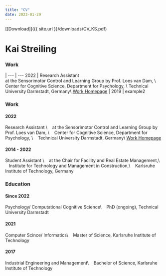```yaml
---
title: "CV"
date: 2023-01-29
---
```


[\[Download\]]({{ site.url }}/downloads/CV_KS.pdf)

# Kai Streiling

### Work

 | 
--- | --- 
2022 | Research Assistant <br> at the Sensorimotor Control and Learning Group by Prof. Loes van Dam, \\
Center for Cognitive Science, Department for Psychology, \\
Technical University Darmstadt, Germany\\
[Work Homepage](https://www.psychologie.tu-darmstadt.de/sensorimotor/home_sensorimotor/people_sensorimotor/people_details_75584.en.jsp)
|
2019 | example2


### Work

#### 2022

Research Assistant \\
&nbsp;&nbsp;&nbsp;at the Sensorimotor Control and Learning Group by Prof. Loes van Dam, \\
&nbsp;&nbsp;&nbsp;Center for Cognitive Science, Department for Psychology, \\
&nbsp;&nbsp;&nbsp;Technical University Darmstadt, Germany\\
[Work Homepage](https://www.psychologie.tu-darmstadt.de/sensorimotor/home_sensorimotor/people_sensorimotor/people_details_75584.en.jsp)

#### 2014 - 2022

Student Assistant \\
&nbsp;&nbsp;&nbsp;at the Chair for Facility and Real Estate Management,\\
&nbsp;&nbsp;&nbsp;Institute for Technology and Management in Construction,\\
&nbsp;&nbsp;&nbsp;Karlsruhe Institute of Technology, Germany

### Education

#### Since 2022
Psychology/ Computational Cognitive Science\\
&nbsp;&nbsp;&nbsp;PhD (ongoing), Technical University Darmstadt

#### 2021 

Computer Scince/ Informatics\\
&nbsp;&nbsp;&nbsp;Master of Science, Karlsruhe Institute of Technology

#### 2017

Industrial Engineering and Management\\
&nbsp;&nbsp;&nbsp;Bachelor of Science, Karlsruhe Institute of Technology
